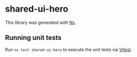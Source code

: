 # shared-ui-hero

This library was generated with [Nx](https://nx.dev).

## Running unit tests

Run `nx test shared-ui-hero` to execute the unit tests via [Vitest](https://vitest.dev/).
